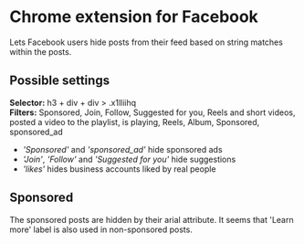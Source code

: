 # Chrome extension for Facebook
Lets Facebook users hide posts from their feed based on string matches within
the posts.

## Possible settings
**Selector:** h3 + div + div > .x1lliihq <br>
**Filters:** Sponsored, Join, Follow, Suggested for you, Reels and short videos, posted a video to the playlist, is playing, Reels, Album, Sponsored, sponsored_ad

- *'Sponsored'* and *'sponsored_ad'* hide sponsored ads
- *'Join'*, *'Follow'* and *'Suggested for you'* hide suggestions
- *'likes'* hides business accounts liked by real people

## Sponsored
The sponsored posts are hidden by their arial attribute.
It seems that 'Learn more' label is also used in non-sponsored posts.